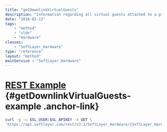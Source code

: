 ```yaml
---
title: "getDownlinkVirtualGuests"
description: "Information regarding all virtual guests attached to a piece of network hardware."
date: "2018-02-12"
tags:
    - "method"
    - "sldn"
    - "Hardware"
classes:
    - "SoftLayer_Hardware"
type: "reference"
layout: "method"
mainService : "SoftLayer_Hardware"
---
```


# [REST Example](#getDownlinkVirtualGuests-example) <a href="/article/rest/"><i class="fas fa-question"></i></a> {#getDownlinkVirtualGuests-example .anchor-link} 
```bash
curl -g -u $SL_USER:$SL_APIKEY -X GET \
'https://api.softlayer.com/rest/v3.1/SoftLayer_Hardware/{SoftLayer_HardwareID}/getDownlinkVirtualGuests'
```
